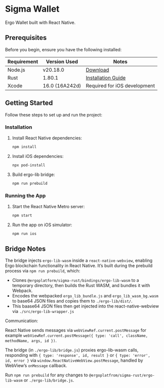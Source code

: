 # Sigma Wallet

Ergo Wallet built with React Native.

## Prerequisites

Before you begin, ensure you have the following installed:

| Requirement | Version Used   | Notes                                                         |
| ----------- | -------------- | ------------------------------------------------------------- |
| Node.js     | v20.18.0       | [Download](https://nodejs.org/)                               |
| Rust        | 1.80.1         | [Installation Guide](https://www.rust-lang.org/tools/install) |
| Xcode       | 16.0 (16A242d) | Required for iOS development                                  |

## Getting Started

Follow these steps to set up and run the project:

### Installation

1. Install React Native dependencies:

   ```bash
   npm install
   ```

2. Install iOS dependencies:

   ```bash
   npx pod-install
   ```

3. Build ergo-lib bridge:
   ```bash
   npm run prebuild
   ```

### Running the App

1. Start the React Native Metro server:

   ```bash
   npm start
   ```

2. Run the app on iOS simulator:
   ```bash
   npm run ios
   ```

## Bridge Notes

The bridge injects `ergo-lib-wasm` inside a `react-native-webview`, enabling Ergo blockchain functionality in React Native. It’s built during the prebuild process via `npm run prebuild`, which:

- Clones `@ergoplatform/sigma-rust/bindings/ergo-lib-wasm` to a temporary directory, then builds the Rust WASM, and bundles it with Webpack.
- Encodes the webpacked `ergo_lib_bundle.js` and `ergo_lib_wasm_bg.wasm` to base64 JSON files and copies them to `./ergo-lib/dist/`.
- This baase64 JSON files then get injected into the react-native-webview via `./src/ergo-lib-wrapper.js`

Communication:

React Native sends messages via `webViewRef.current.postMessage` for example `webViewRef.current.postMessage({ type: 'call', className, methodName, args, id })`.

The bridge (in `./ergo-lib/bridge.js`) proxies ergo-lib-wasm calls, responding with `{ type: 'response', id, result }` or `{ type: 'error', id, error }` via `window.ReactNativeWebView.postMessage`, handled by WebView’s `onMessage` callback.

Run `npm run prebuild` for any changes to `@ergoplatfrom/sigma-rust/ergo-lib-wasm` or `./ergo-lib/bridge.js`.
